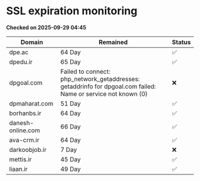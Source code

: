 # SSL expiration monitoring

**Checked on 2025-09-29 04:45**

| Domain | Remained | Status       |
|--------|----------|--------------|
| dpe.ac     | 64 Day   | ✅ |
| dpedu.ir     | 65 Day   | ✅ |
| dpgoal.com     | Failed to connect: php_network_getaddresses: getaddrinfo for dpgoal.com failed: Name or service not known (0)       | ❌ |
| dpmaharat.com     | 51 Day   | ✅ |
| borhanbs.ir     | 64 Day   | ✅ |
| danesh-online.com     | 66 Day   | ✅ |
| ava-crm.ir     | 64 Day   | ✅ |
| darkoobjob.ir     | 7 Day   | ❌ |
| mettis.ir     | 45 Day   | ✅ |
| liaan.ir     | 49 Day   | ✅ |
